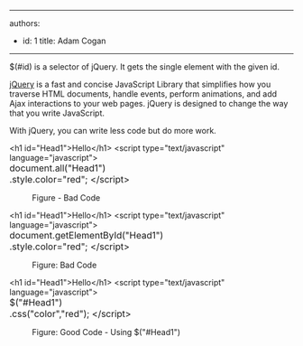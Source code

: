 

---
authors:
  - id: 1
    title: Adam Cogan
---




<span class='intro'> <p>$(#id) is a selector of jQuery. It gets the single element with the given id.</p><p><a href="http&#58;//jquery.com/" target="_blank">jQuery</a>&#160;​is a fast and concise JavaScript Library that simplifies how you traverse HTML documents, handle events, perform animations, and add Ajax interactions to your web pages. jQuery is designed to change the way that you write JavaScript.​<br></p> </span>

<p>​With jQuery, you can write less code but do more work.<br></p><p class="ssw15-rteElement-CodeArea">&lt;h1 id=&quot;Head1&quot;&gt;Hello&lt;/h1&gt; &lt;script type=&quot;text/javascript&quot; language=&quot;javascript&quot;&gt;<br><span style="font-size&#58;1rem;">document.all(&quot;Head1&quot;)<br></span><span style="font-size&#58;1rem;">.style.color=&quot;red&quot;; &lt;/script&gt;</span></p><dd class="ssw15-rteElement-FigureBad">
Figure - Bad Code​​​
</dd><p class="ssw15-rteElement-CodeArea">&lt;h1 id=&quot;Head1&quot;&gt;Hello&lt;/h1&gt; &lt;script type=&quot;text/javascript&quot; language=&quot;javascript&quot;&gt;​​<br><span style="font-size&#58;1rem;">document.getElementById(&quot;Head1&quot;)<br></span><span style="font-size&#58;1rem;">.style.color=&quot;red&quot;; &lt;/script&gt;</span></p><dd class="ssw15-rteElement-FigureBad">
Figure&#58; Bad Code​
</dd><p class="ssw15-rteElement-CodeArea">&lt;h1 id=&quot;Head1&quot;&gt;Hello&lt;/h1&gt; &lt;script type=&quot;text/javascript&quot; language=&quot;javascript&quot;&gt;<br><span style="font-size&#58;1rem;">$(&quot;#Head1&quot;)<br></span><span style="font-size&#58;1rem;">.css(&quot;color&quot;,&quot;red&quot;); &lt;/script&gt;</span></p><dd class="ssw15-rteElement-FigureGood">
Figure&#58; Good Code - Using $(&quot;#Head1&quot;)​​​<br></dd>


